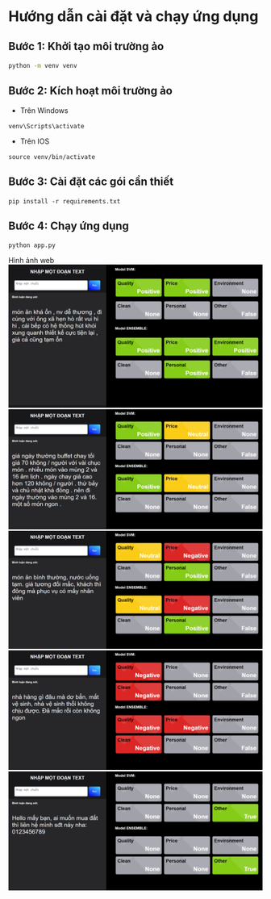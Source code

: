# Hướng dẫn cài đặt và chạy ứng dụng

## Bước 1: Khởi tạo môi trường ảo
```bash
python -m venv venv
```

## Bước 2: Kích hoạt môi trường ảo

- Trên Windows
```
venv\Scripts\activate

```

- Trên IOS
```
source venv/bin/activate

```

## Bước 3: Cài đặt các gói cần thiết

```
pip install -r requirements.txt

```

## Bước 4:  Chạy ứng dụng
```
python app.py
```

Hình ảnh web
![alt text](image.png)
![alt text](image-1.png)
![alt text](image-2.png)
![alt text](image-4.png)
![alt text](image-5.png)